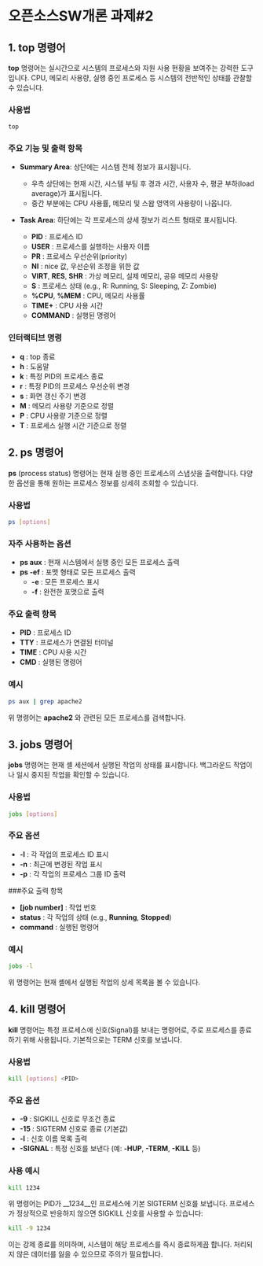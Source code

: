 # 오픈소스SW개론 과제#2

## 1. top 명령어
__top__ 명령어는 실시간으로 시스템의 프로세스와 자원 사용 현황을 보여주는 강력한 도구입니다. CPU, 메모리 사용량, 실행 중인 프로세스 등 시스템의 전반적인 상태를 관찰할 수 있습니다.

### 사용법

```bash
top
```

### 주요 기능 및 출력 항목

- __Summary Area__: 상단에는 시스템 전체 정보가 표시됩니다.

  - 우측 상단에는 현재 시간, 시스템 부팅 후 경과 시간, 사용자 수, 평균 부하(load average)가 표시됩니다.
  - 중간 부분에는 CPU 사용률, 메모리 및 스왑 영역의 사용량이 나옵니다.

- __Task Area__: 하단에는 각 프로세스의 상세 정보가 리스트 형태로 표시됩니다.

  - __PID__ : 프로세스 ID
  - __USER__ : 프로세스를 실행하는 사용자 이름
  - __PR__ : 프로세스 우선순위(priority)
  - __NI__ : nice 값, 우선순위 조정을 위한 값
  - __VIRT__, __RES__, __SHR__ : 가상 메모리, 실제 메모리, 공유 메모리 사용량
  - __S__ : 프로세스 상태 (e.g., R: Running, S: Sleeping, Z: Zombie)
  - __%CPU__, __%MEM__ : CPU, 메모리 사용률
  - __TIME+__ : CPU 사용 시간
  - __COMMAND__ : 실행된 명령어

### 인터랙티브 명령
- __q__ : top 종료
- __h__ : 도움말
- __k__ : 특정 PID의 프로세스 종료
- __r__ : 특정 PID의 프로세스 우선순위 변경
- __s__ : 화면 갱신 주기 변경
- __M__ : 메모리 사용량 기준으로 정렬
- __P__ : CPU 사용량 기준으로 정렬
- __T__ : 프로세스 실행 시간 기준으로 정렬

## 2. ps 명령어
__ps__ (process status) 명령어는 현재 실행 중인 프로세스의 스냅샷을 출력합니다. 다양한 옵션을 통해 원하는 프로세스 정보를 상세히 조회할 수 있습니다.

### 사용법

```bash
ps [options]
```

### 자주 사용하는 옵션

- __ps aux__ : 현재 시스템에서 실행 중인 모든 프로세스 출력
- __ps -ef__ : 포맷 형태로 모든 프로세스 출력
  - __-e__   : 모든 프로세스 표시
  - __-f__   : 완전한 포맷으로 출력 

### 주요 출력 항목

- __PID__  : 프로세스 ID
- __TTY__  : 프로세스가 연결된 터미널
- __TIME__ : CPU 사용 시간
- __CMD__  : 실행된 명령어

### 예시

```bash
ps aux | grep apache2
```
위 명령어는 __apache2__ 와 관련된 모든 프로세스를 검색합니다.

## 3. jobs 명령어
__jobs__ 명령어는 현재 셸 세션에서 실행된 작업의 상태를 표시합니다. 백그라운드 작업이나 일시 중지된 작업을 확인할 수 있습니다.

### 사용법
```bash
jobs [options]
```

### 주요 옵션
- __-l__ : 각 작업의 프로세스 ID 표시
- __-n__ : 최근에 변경된 작업 표시
- __-p__ : 각 작업의 프로세스 그룹 ID 출력

###주요 출력 항목

- __[job number]__ : 작업 번호
- __status__ : 각 작업의 상태 (e.g., __Running__, __Stopped__)
- __command__ : 실행된 명령어

### 예시
```bash
jobs -l
```
위 명령어는 현재 셸에서 실행된 작업의 상세 목록을 볼 수 있습니다.

## 4. kill 명령어
__kill__ 명령어는 특정 프로세스에 신호(Signal)를 보내는 명령어로, 주로 프로세스를 종료하기 위해 사용됩니다. 기본적으로는 TERM 신호를 보냅니다.

### 사용법

```bash
kill [options] <PID>
```

### 주요 옵션

- __-9__ : SIGKILL 신호로 무조건 종료
- __-15__ : SIGTERM 신호로 종료 (기본값)
- __-l__ : 신호 이름 목록 출력
- __-SIGNAL__ : 특정 신호를 보낸다 (예: __-HUP__, __-TERM__, __-KILL__ 등)

### 사용 예시

```bash
kill 1234
```

위 명령어는 PID가 __1234__인 프로세스에 기본 SIGTERM 신호를 보냅니다. 프로세스가 정상적으로 반응하지 않으면 SIGKILL 신호를 사용할 수 있습니다:

```bash
kill -9 1234
```
이는 강제 종료를 의미하며, 시스템이 해당 프로세스를 즉시 종료하게끔 합니다. 처리되지 않은 데이터를 잃을 수 있으므로 주의가 필요합니다.
